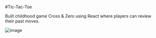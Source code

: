 #Tic-Tac-Toe

Built childhood game Cross & Zero using React where players can review their past moves.


![image](https://github.com/anurags10/Tic-Tac-Toe/assets/54910091/a75d8a44-e840-4671-854f-e05bb0f3f32a)

